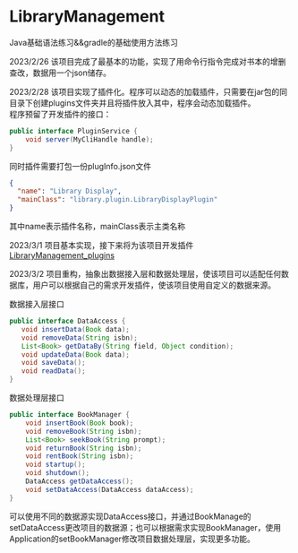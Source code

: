 # LibraryManagement
Java基础语法练习&&gradle的基础使用方法练习  

2023/2/26 该项目完成了最基本的功能，实现了用命令行指令完成对书本的增删查改，数据用一个json储存。  

2023/2/28 该项目实现了插件化。程序可以动态的加载插件，只需要在jar包的同目录下创建plugins文件夹并且将插件放入其中，程序会动态加载插件。  
程序预留了开发插件的接口：  
```java
public interface PluginService {
    void server(MyCliHandle handle);
}
```  
同时插件需要打包一份plugInfo.json文件  
```json
{
  "name": "Library Display",
  "mainClass": "library.plugin.LibraryDisplayPlugin"
}
```  
其中name表示插件名称，mainClass表示主类名称  
  
2023/3/1 项目基本实现，接下来将为该项目开发插件[LibraryManagement_plugins](https://github.com/OneOFF-ive/LibraryManagement_plugins)

2023/3/2 项目重构，抽象出数据接入层和数据处理层，使该项目可以适配任何数据库，用户可以根据自己的需求开发插件，使该项目使用自定义的数据来源。  
  
数据接入层接口
```java
public interface DataAccess {
   void insertData(Book data);
   void removeData(String isbn);
   List<Book> getDataBy(String field, Object condition);
   void updateData(Book data);
   void saveData();
   void readData();
}
```

数据处理层接口  
```java
public interface BookManager {
    void insertBook(Book book);
    void removeBook(String isbn);
    List<Book> seekBook(String prompt);
    void returnBook(String isbn);
    void rentBook(String isbn);
    void startup();
    void shutdown();
    DataAccess getDataAccess();
    void setDataAccess(DataAccess dataAccess);
} 
```  
可以使用不同的数据源实现DataAccess接口，并通过BookManage的setDataAccess更改项目的数据源；也可以根据需求实现BookManager，使用Application的setBookManager修改项目数据处理层，实现更多功能。

